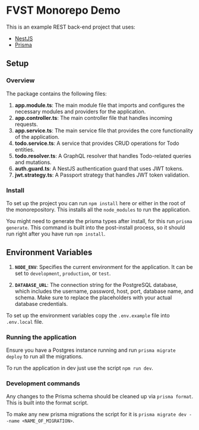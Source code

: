 # FVST Monorepo Demo

This is an example REST back-end project that uses:

- [NestJS](https://docs.nestjs.com/)
- [Prisma](https://www.prisma.io/docs)

## Setup

### Overview

The package contains the following files:

1. **app.module.ts**: The main module file that imports and configures the necessary modules and providers for the application.
2. **app.controller.ts**: The main controller file that handles incoming requests.
3. **app.service.ts**: The main service file that provides the core functionality of the application.
4. **todo.service.ts**: A service that provides CRUD operations for Todo entities.
5. **todo.resolver.ts**: A GraphQL resolver that handles Todo-related queries and mutations.
6. **auth.guard.ts**: A NestJS authentication guard that uses JWT tokens.
7. **jwt.strategy.ts**: A Passport strategy that handles JWT token validation.

### Install

To set up the project you can run `npm install` here or either in the root of the monorepository. This installs all the
`node_modules` to run the application.

You might need to generate the prisma types after install, for this run `prisma generate`. This command is built into
the post-install process, so it should run right after you have run `npm install`.

## Environment Variables

1. **`NODE_ENV`**: Specifies the current environment for the application. It can be set to `development`, `production`, or `test`.

2. **`DATABASE_URL`**: The connection string for the PostgreSQL database, which includes the username, password, host, port, database name, and schema. Make sure to replace the placeholders with your actual database credentials.

To set up the environment variables copy the `.env.example` file into `.env.local` file.

### Running the application

Ensure you have a Postgres instance running and run `prisma migrate deploy` to run all the migrations.

To run the application in dev just use the script `npm run dev`.

### Development commands

Any changes to the Prisma schema should be cleaned up via `prisma format`. This is built into the format script.

To make any new prisma migrations the script for it is `prisma migrate dev --name <NAME_OF_MIGRATION>`.
